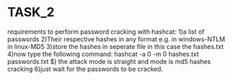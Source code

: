 # TASK_2
requirements to perform password cracking with hashcat:
1)a list of passwords
2)Their respective hashes in any format e.g. in windows-NTLM in linux-MD5
3)store the hashes in seperate file in this case the hashes.txt
4)now type the following command:
hashcat -a 0 -m 0 hashes.txt passwords.txt
$) the attack mode is straight and mode is md5 hashes cracking
6)just wait for the passwords to be cracked.
